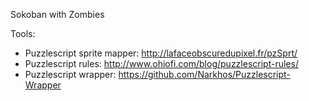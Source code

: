 Sokoban with Zombies

Tools:

- Puzzlescript sprite mapper: http://lafaceobscuredupixel.fr/pzSprt/
- Puzzlescript rules: http://www.ohiofi.com/blog/puzzlescript-rules/
- Puzzlescript wrapper: https://github.com/Narkhos/Puzzlescript-Wrapper
